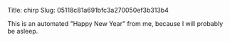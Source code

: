 Title: chirp
Slug: 05118c81a691bfc3a270050ef3b313b4

This is an automated "Happy New Year" from me, because I will probably be asleep.
